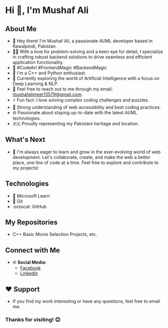 # Hi 👋, I'm Mushaf Ali

## About Me
- 👋 Hey there! I'm Mushaf Ali, a passionate AI/ML developer based in Rawalpindi, Pakistan.
- 👩‍💻 With a love for problem-solving and a keen eye for detail, I specialize in crafting robust backend solutions to drive seamless and efficient application functionality.
- 🚀 #CodeArt #FrontendMagic #BackendMagic
- 🚀 I'm a C++ and Python enthusiast.
- 🌱 Currently exploring the world of Artificial Intelligence with a focus on Deep Learning & NLP.
- 💬 Feel free to reach out to me through my email: mushafalimeer13579@gmail.com.
- ⚡ Fun fact: I love solving complex coding challenges and puzzles.
- 📐 Strong understanding of web accessibility and best coding practices.
- 🌐 Passionate about staying up-to-date with the latest AI/ML technologies.
- 🇵🇰 Proudly representing my Pakistani heritage and location.

## What's Next
- 🌱 I'm always eager to learn and grow in the ever-evolving world of web development. Let's collaborate, create, and make the web a better place, one line of code at a time. Feel free to explore and contribute to my projects!

## Technologies
- 🧰 Microsoft Learn
- 🐙 Git
- :octocat: GitHub

## My Repositories
- C++ Basic Movie Selection Projects, etc.

## Connect with Me
- 🌐 **Social Media:**
  - [Facebook](https://www.facebook.com/mirgraphics1)
  - [LinkedIn](https://www.linkedin.com/in/mushafmir/)


## ❤️ Support
- If you find my work interesting or have any questions, feel free to email me.

### Thanks for visiting! 😊
